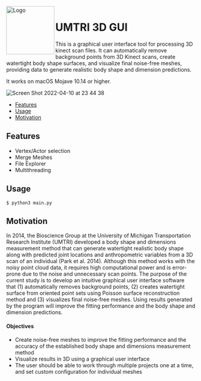 <img width="128px" src="https://user-images.githubusercontent.com/71047773/168297191-f4e0f89e-0150-48fd-881a-5caa51cdcc38.png" alt="Logo" align="left" />

# UMTRI 3D GUI

This is a graphical user interface tool for processing 3D kinect scan files. It can automatically remove background points from 3D Kinect scans, create watertight body shape surfaces, and visualize final noise-free meshes, providing data to generate realistic body shape and dimension predictions.

It works on macOS Mojave 10.14 or higher.

![Screen Shot 2022-04-10 at 23 44 38](https://user-images.githubusercontent.com/71047773/162662788-558debef-61e3-456a-8ab5-2774afd442c2.png)

* [Features](#features)
* [Usage](#usage)
* [Motivation](#motivation)

## Features
* Vertex/Actor selection
* Merge Meshes
* File Explorer
* Multithreading

## Usage
<pre><code>$ python3 main.py
</code></pre>

## Motivation
In 2014, the Bioscience Group at the University of Michigan Transportation Research Institute (UMTRI) developed a body shape and dimensions measurement method that can generate watertight realistic body shape along with predicted joint locations and anthropometric variables from a 3D scan of an individual (Park et al. 2014). Although this method works with the noisy point cloud data, it requires high computational power and is error-prone due to the noise and unnecessary scan points. The purpose of the current study is to develop an intuitive graphical user interface software that (1) automatically removes background points, (2) creates watertight surface from oriented point sets using Poisson surface reconstruction method and (3) visualizes final noise-free meshes. Using results generated by the program will improve the fitting performance and the body shape and dimension predictions.

#### Objectives
* Create noise-free meshes to improve the fitting performance and the accuracy of the established body shape and dimensions measurement method
* Visualize results in 3D using a graphical user interface
* The user should be able to work through multiple projects one at
a time, and set custom configuration for individual meshes
